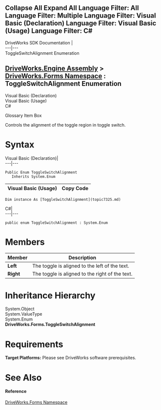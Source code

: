        

 Collapse All Expand All  Language Filter: All  Language Filter: Multiple  Language Filter: Visual Basic (Declaration) Language Filter: Visual Basic (Usage) Language Filter: C#  
---  
DriveWorks SDK Documentation  |   
---|---  
ToggleSwitchAlignment Enumeration   
  
[DriveWorks.Engine Assembly](topic2156.md) > [DriveWorks.Forms Namespace](topic7266.md) : ToggleSwitchAlignment Enumeration  
---  
  
Visual Basic (Declaration)    
Visual Basic (Usage)    
C# 

Glossary Item Box

Controls the alignment of the toggle region in toggle switch. 

# Syntax

Visual Basic (Declaration)|   
---|---  
      
    
    Public Enum ToggleSwitchAlignment 
       Inherits System.Enum  
  
Visual Basic (Usage)| Copy Code  
---|---  
      
    
    Dim instance As [ToggleSwitchAlignment](topic7325.md)  
  
C#|   
---|---  
      
    
    public enum ToggleSwitchAlignment : System.Enum   
  
# Members

Member| Description  
---|---  
**Left**|  The toggle is aligned to the left of the text.  
**Right**|  The toggle is aligned to the right of the text.  
  
# Inheritance Hierarchy

System.Object  
System.ValueType  
System.Enum  
**DriveWorks.Forms.ToggleSwitchAlignment**  


# Requirements

**Target Platforms:** Please see DriveWorks software prerequisites.

# See Also

#### Reference

[DriveWorks.Forms Namespace](topic7266.md)


